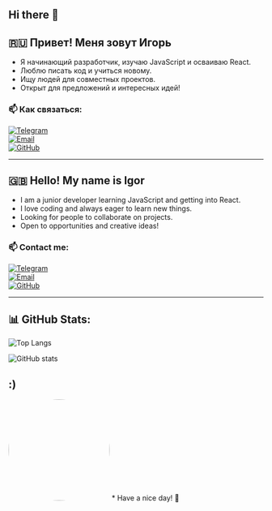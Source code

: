 ## Hi there 👋  

## 🇷🇺 Привет! Меня зовут Игорь  
- Я начинающий разработчик, изучаю JavaScript и осваиваю React.  
- Люблю писать код и учиться новому.  
- Ищу людей для совместных проектов.  
- Открыт для предложений и интересных идей!  

### 📫 Как связаться:  
[![Telegram](https://img.shields.io/badge/Telegram-26A5E4?logo=telegram&logoColor=white)](https://t.me/igorao79)  
[![Email](https://img.shields.io/badge/Email-D14836?logo=gmail&logoColor=white)](mailto:igoraor79@gmail.com)  
[![GitHub](https://img.shields.io/badge/GitHub-181717?logo=github&logoColor=white)](https://github.com/igorao79)  

---  

## 🇬🇧 Hello! My name is Igor  
- I am a junior developer learning JavaScript and getting into React.  
- I love coding and always eager to learn new things.  
- Looking for people to collaborate on projects.  
- Open to opportunities and creative ideas!  

### 📫 Contact me:  
[![Telegram](https://img.shields.io/badge/Telegram-26A5E4?logo=telegram&logoColor=white)](https://t.me/igorao79)  
[![Email](https://img.shields.io/badge/Email-D14836?logo=gmail&logoColor=white)](mailto:igoraor79@gmail.com)  
[![GitHub](https://img.shields.io/badge/GitHub-181717?logo=github&logoColor=white)](https://github.com/igorao79)  

---

## 📊 GitHub Stats:  

![Top Langs](https://github-readme-stats.vercel.app/api/top-langs/?username=igorao79&layout=compact&theme=tokyonight)  

![GitHub stats](https://github-readme-stats.vercel.app/api?username=igorao79&show_icons=true&theme=tokyonight)  

## :)

<img src="https://media1.tenor.com/m/tP02s3vF_sAAAAAd/sparkle-hsr.gif" width="200" height="200" style="border-radius: 50%;" />
* Have a nice day! 🚀

